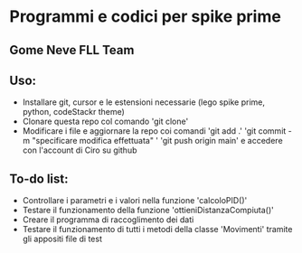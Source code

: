 # Programmi e codici per spike prime
## Gome Neve FLL Team
## Uso:
- Installare git, cursor e le estensioni necessarie (lego spike prime, python, codeStackr theme)
- Clonare questa repo col comando 'git clone'
- Modificare i file e aggiornare la repo coi comandi 'git add .' 'git commit -m "specificare modifica effettuata" ' 'git push origin main' e accedere con l'account di Ciro su github
## To-do list:
- Controllare i parametri e i valori nella funzione 'calcoloPID()'
- Testare il funzionamento della funzione 'ottieniDistanzaCompiuta()'
- Creare il programma di raccoglimento dei dati
- Testare il funzionamento di tutti i metodi della classe 'Movimenti' tramite gli appositi file di test
